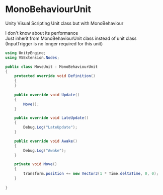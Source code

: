 # MonoBehaviourUnit
Unity Visual Scripting Unit class but with MonoBehaviour

I don't know about its performance <br>
Just inherit from MonoBehaviourUnit class instead of unit class (InputTrigger is no longer required for this unit)
```csharp
using UnityEngine;
using VSExtension.Nodes;

public class MoveUnit : MonoBehaviourUnit
{
    protected override void Definition()
    {
    }
    
    public override void Update()
    {
        Move();
    }

    public override void LateUpdate()
    {
        Debug.Log("LateUpdate");
    }

    public override void Awake()
    {
        Debug.Log("Awake");
    }

    private void Move()
    {
        transform.position += new Vector3(1 * Time.deltaTime, 0, 0);
    }
    
}

```
